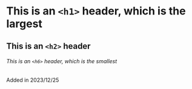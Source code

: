 # This is an `<h1>` header, which is the largest

## This is an `<h2>` header

###### This is an `<h6>` header, which is the smallest

Added in 2023/12/25
